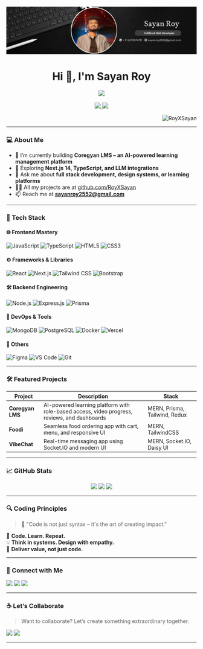 <p align="center">
  <!-- Banner Image -->
  <img src="https://github.com/RoyXSayan/RoyXSayan/blob/main/FullStack%20Web%20Developer.png?raw=true" alt="cover image" style="width:100%; max-height:200px; object-fit:cover;" />
</p>


<!-- Animated GitHub Profile README for Sayan Roy -->

<h1 align="center">Hi 👋, I'm Sayan Roy</h1>

<p align="center">
  <img src="https://readme-typing-svg.herokuapp.com?font=Fira+Code&size=22&pause=1000&color=00FFFF&center=true&vCenter=true&width=500&lines=Full+Stack+Developer+💻;MERN+Stack+Enthusiast+🌐;Next.js+%26+Prisma+Dev+🧠;UI%2FUX+Focused+Engineer+🎨;Building+Scalable+Web+Apps+🏗️;Empowering+learners+through+code+📚;Transforming+ideas+into+products+🛠️;Code.+Learn.+Repeat.+⏳" />
</p>

<p align="center">
  <a href="https://sayan-portfolio-delta.vercel.app/" target="_blank">
    <img src="https://img.shields.io/badge/🌐 PORTFOLIO-6C63FF?style=for-the-badge&logo=web&logoColor=white" />
  </a>
  <a href="https://sayan-portfolio-delta.vercel.app/assets/Sayan_Roy_Resume.pdf" target="_blank">
    <img src="https://img.shields.io/badge/📄 RESUME-FF6B6B?style=for-the-badge&logo=read-the-docs&logoColor=white" />
  </a>

</p>

<p align="right">
  <img src="https://komarev.com/ghpvc/?username=RoyXSayan&label=Profile%20visits&color=0e75b6&style=flat" alt="RoyXSayan" />
</p>


---

### 💻 About Me

- 🔭 I’m currently building **Coregyan LMS – an AI-powered learning management platform**
- 🌱 Exploring **Next.js 14, TypeScript, and LLM integrations**
- 💬 Ask me about **full stack development, design systems, or learning platforms**
- 👨‍💻 All my projects are at [github.com/RoyXSayan](https://github.com/RoyXSayan)
- 📫 Reach me at **sayanroy2552@gmail.com**

---

### 🧠 Tech Stack

#### 🌐 Frontend Mastery
![JavaScript](https://img.shields.io/badge/-JavaScript-black?style=flat-square&logo=javascript)
![TypeScript](https://img.shields.io/badge/-TypeScript-007ACC?style=flat-square&logo=typescript)
![HTML5](https://img.shields.io/badge/-HTML5-E34F26?style=flat-square&logo=html5)
![CSS3](https://img.shields.io/badge/-CSS3-1572B6?style=flat-square&logo=css3)

#### ⚙️ Frameworks & Libraries
![React](https://img.shields.io/badge/-React-black?style=flat-square&logo=react)
![Next.js](https://img.shields.io/badge/-Next.js-black?style=flat-square&logo=next.js)
![Tailwind CSS](https://img.shields.io/badge/-Tailwind_CSS-38B2AC?style=flat-square&logo=tailwind-css)
![Bootstrap](https://img.shields.io/badge/-Bootstrap-563D7C?style=flat-square&logo=bootstrap)

#### 🛠 Backend Engineering
![Node.js](https://img.shields.io/badge/-Node.js-green?style=flat-square&logo=node.js)
![Express.js](https://img.shields.io/badge/-Express.js-grey?style=flat-square&logo=express)
![Prisma](https://img.shields.io/badge/-Prisma-2D3748?style=flat-square&logo=prisma)

#### 🔧 DevOps & Tools
![MongoDB](https://img.shields.io/badge/-MongoDB-white?style=flat-square&logo=mongodb)
![PostgreSQL](https://img.shields.io/badge/-PostgreSQL-336791?style=flat-square&logo=postgresql)
![Docker](https://img.shields.io/badge/-Docker-2496ED?style=flat-square&logo=docker)
![Vercel](https://img.shields.io/badge/-Vercel-black?style=flat-square&logo=vercel)

#### 🧠 Others
![Figma](https://img.shields.io/badge/-Figma-black?style=flat-square&logo=figma)
![VS Code](https://img.shields.io/badge/-VS%20Code-007ACC?style=flat-square&logo=visual-studio-code)
![Git](https://img.shields.io/badge/-Git-F05032?style=flat-square&logo=git)

---

### 🛠️ Featured Projects

| Project | Description | Stack |
|--------|-------------|-------|
| **Coregyan LMS** | AI-powered learning platform with role-based access, video progress, reviews, and dashboards | MERN, Prisma, Tailwind, Redux |
| **Foodi** | Seamless food ordering app with cart, menu, and responsive UI | MERN, TailwindCSS |
| **VibeChat** | Real-time messaging app using Socket.IO and modern UI | MERN, Socket.IO, Daisy UI |

---

### 📈 GitHub Stats

<p align="center">
  <img src="https://github-readme-stats.vercel.app/api?username=RoyXSayan&show_icons=true&theme=github_dark" />
  <img src="https://github-readme-stats.vercel.app/api/top-langs/?username=RoyXSayan&layout=compact&theme=github_dark" />
  <img src="https://github-readme-streak-stats.herokuapp.com/?user=RoyXSayan&theme=github-dark-blue" />
</p>

---

### 🔍 Coding Principles

> 💬 "Code is not just syntax – it's the art of creating impact."

🔁 **Code. Learn. Repeat.**  
💡 **Think in systems. Design with empathy.**  
🚀 **Deliver value, not just code.**

---

### 🤝 Connect with Me

<p align="left">
  <a href="https://www.linkedin.com/in/sayan-roy-webdev/" target="blank"><img src="https://img.shields.io/badge/LinkedIn-blue?style=flat-square&logo=linkedin" /></a>
  <a href="mailto:sayanroy2552@gmail.com"><img src="https://img.shields.io/badge/Email-grey?style=flat-square&logo=gmail" /></a>
  <a href="https://twitter.com/sayanroydev"><img src="https://img.shields.io/badge/Twitter-blue?style=flat-square&logo=twitter" /></a>
</p>

---

### ☕ Let’s Collaborate

> Want to collaborate? Let’s create something extraordinary together.

<p align="left">
  <a href="mailto:sayanroy2552@gmail.com"><img src="https://img.shields.io/badge/📧 EMAIL-EA4335?style=for-the-badge&logo=gmail&logoColor=white" /></a>
  <a href="https://sayan-portfolio-delta.vercel.app/" target="_blank"><img src="https://img.shields.io/badge/🌐 WEBSITE-black?style=for-the-badge&logo=vercel&logoColor=white" /></a>
</p>

---
